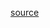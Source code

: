 [source](https://github.com/kossidts/react-stockcharts/blob/master/docs/lib/charts/CandleStickStockScaleChartWithVolumeBarV3.js) <!-- , [codesandbox](https://codesandbox.io/s/github/rrag/react-stockcharts-examples2/tree/master/examples/CandleStickStockScaleChartWithVolumeBarV3) -->
